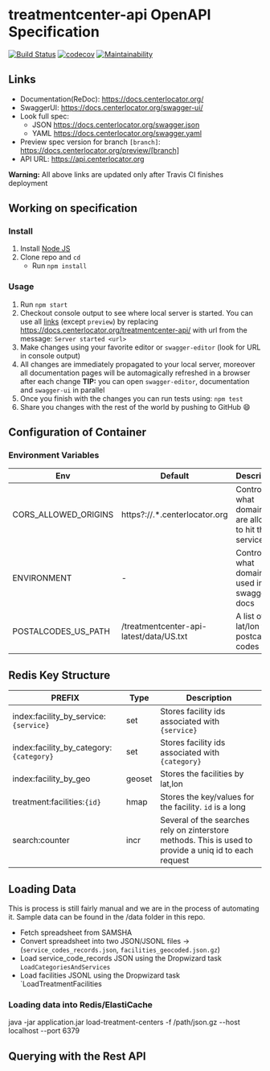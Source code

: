 # treatmentcenter-api OpenAPI Specification
[![Build Status](https://travis-ci.org/ssullivan/treatmentcenter-api.svg?branch=master)](https://travis-ci.org/ssullivan/treatmentcenter-api)
[![codecov](https://codecov.io/gh/ssullivan/treatmentcenter-api/branch/master/graph/badge.svg)](https://codecov.io/gh/ssullivan/treatmentcenter-api)
[![Maintainability](https://api.codeclimate.com/v1/badges/e81c336e10d82fa22662/maintainability)](https://codeclimate.com/github/ssullivan/treatmentcenter-api/maintainability)
## Links

- Documentation(ReDoc): https://docs.centerlocator.org/
- SwaggerUI: https://docs.centerlocator.org/swagger-ui/
- Look full spec:
    + JSON https://docs.centerlocator.org/swagger.json
    + YAML https://docs.centerlocator.org/swagger.yaml
- Preview spec version for branch `[branch]`: https://docs.centerlocator.org/preview/[branch]
- API URL: https://api.centerlocator.org

**Warning:** All above links are updated only after Travis CI finishes deployment

## Working on specification
### Install

1. Install [Node JS](https://nodejs.org/)
2. Clone repo and `cd`
    + Run `npm install`

### Usage

1. Run `npm start`
2. Checkout console output to see where local server is started. You can use all [links](#links) (except `preview`) by replacing https://docs.centerlocator.org/treatmentcenter-api/ with url from the message: `Server started <url>`
3. Make changes using your favorite editor or `swagger-editor` (look for URL in console output)
4. All changes are immediately propagated to your local server, moreover all documentation pages will be automagically refreshed in a browser after each change
**TIP:** you can open `swagger-editor`, documentation and `swagger-ui` in parallel
5. Once you finish with the changes you can run tests using: `npm test`
6. Share you changes with the rest of the world by pushing to GitHub :smile:

## Configuration of Container

### Environment Variables
| Env | Default | Description |
| --- | ------- | ----------- |
| CORS_ALLOWED_ORIGINS | https?://.*.centerlocator.org | Controls what domains are allowed to hit the service |
| ENVIRONMENT | - | Controls what domain is used in the swagger docs |
| POSTALCODES_US_PATH | /treatmentcenter-api-latest/data/US.txt | A list of lat/lon for postcal codes | 

## Redis Key Structure

| PREFIX | Type | Description |
| ------ | ---- | ----------- |
| index:facility_by_service:`{service}` | set | Stores facility ids associated with `{service}` |
| index:facility_by_category:`{category}` | set | Stores facility ids associated with `{category}` |
| index:facility_by_geo | geoset | Stores the facilities by lat,lon |
| treatment:facilities:`{id}`  | hmap | Stores the key/values for the facility. `id` is a long |
| search:counter | incr | Several of the searches rely on zinterstore methods. This is used to provide a uniq id to each request |

## Loading Data
This is process is still fairly manual and we are in the process of automating it. Sample data can be
found in the /data folder in this repo.

* Fetch spreadsheet from SAMSHA 
* Convert spreadsheet into two JSON/JSONL files -> (`service_codes_records.json`, `facilities_geocoded.json.gz`)
* Load service_code_records JSON using the Dropwizard task `LoadCategoriesAndServices`
* Load facilities JSONL using the Dropwizard task `LoadTreatmentFacilities

### Loading data into Redis/ElastiCache
java -jar application.jar load-treatment-centers -f /path/json.gz --host localhost --port 6379


## Querying with the Rest API


 
